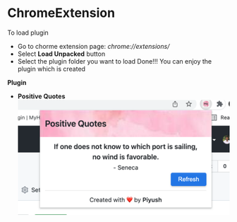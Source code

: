 # ChromeExtension

To load plugin
- Go to chorme extension page: _chrome://extensions/_
- Select **Load Unpacked** button 
- Select the plugin folder you want to load
Done!!!
You can enjoy the plugin which is created

**Plugin**
- **Positive Quotes**
![Positive Quotes](/screenshots/PositiveQuotes.png)